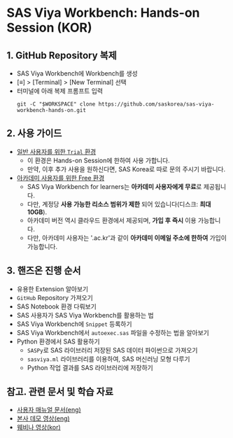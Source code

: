 # **SAS Viya Workbench: Hands-on Session (KOR)**

## **1. GitHub Repository 복제**
 - SAS Viya Workbench에 Workbench를 생성
 - [≡] > [Terminal] > [New Terminal] 선택
 - 터미널에 아래 복제 프롬프트 입력
    ```
    git -C "$WORKSPACE" clone https://github.com/saskorea/sas-viya-workbench-hands-on.git
    ```

## **2. 사용 가이드**

- [일반 사용자를 위한 `Trial` 환경](https://engage-wmt001.workbench.sas.com)
  - 이 환경은 Hands-on Session에 한하여 사용 가합니다.
  - 만약, 이후 추가 사용을 원하신다면, SAS Korea로 따로 문의 주시기 바랍니다.
- [아카데미 사용자를 위한 Free 환경](https://www.sas.com/en_us/software/viya-workbench-for-learners.html)
  - SAS Viya Workbench for learners는 **아카데미 사용자에게 무료**로 제공됩니다.
  - 다만, 계정당 **사용 가능한 리소스 범위가 제한** 되어 있습니다(디스크: **최대 10GB**).
  - 아카데미 버전 역시 클라우드 환경에서 제공되며, **가입 후 즉시** 이용 가능합니다.
  - 다만, 아카데미 사용자는 '.ac.kr'과 같이 **아카데미 이메일 주소에 한하여** 가입이 가능합니다.


## **3. 핸즈온 진행 순서**
- 유용한 Extension 알아보기
- `GitHub` Repository 가져오기
- SAS Notebook 환경 다뤄보기
- SAS 사용자가 SAS Viya Workbench를 활용하는 법
- SAS Viya Workbench에 `Snippet` 등록하기
- SAS Viya Workbench에서 `autoexec.sas` 파일을 수정하는 법을 알아보기
- Python 환경에서 SAS 활용하기
  - `SASPy`로 SAS 라이브러리 저장된 SAS 데이터 파이썬으로 가져오기
  - `sasviya.ml` 라이브러리를 이용하여, SAS 머신러닝 모형 다루기
  - Python 작업 결과를 SAS 라이브러리에 저장하기


## **참고. 관련 문서 및 학습 자료**

- [사용자 매뉴얼 문서(eng)](https://documentation.sas.com/doc/en/workbenchcdc/v_001/workbenchwlcm/home.htm)
- [본사 데모 영상(eng)](https://www.youtube.com/playlist?list=PLVV6eZFA22QzkSYKD4vbZFkq3VYDWvcb_)
- [웨비나 영상(kor)](https://www.sas.com/ko_kr/events/2024/idg-workbench-webinar.html)
